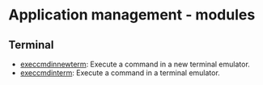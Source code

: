 
# Application management - modules

## Terminal

* [execcmdinnewterm](terminal/execcmdinnewterm): Execute a command in a new terminal emulator.
* [execcmdinterm](terminal/execcmdinterm): Execute a command in a terminal emulator.

